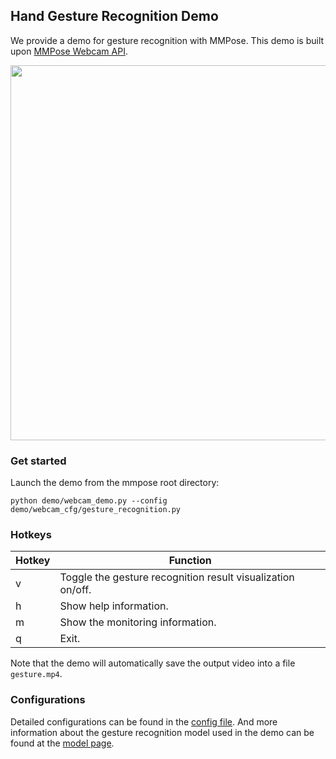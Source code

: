 ## Hand Gesture Recognition Demo

We provide a demo for gesture recognition with MMPose. This demo is built upon [MMPose Webcam API](/docs/en/tutorials/7_webcam_api.md).

<div align="center">
    <img src="https://user-images.githubusercontent.com/15977946/172213082-afb9d71a-f2df-4509-932c-e47dc61ec7d7.gif" width="600px" alt><br>
</div>

### Get started

Launch the demo from the mmpose root directory:

```shell
python demo/webcam_demo.py --config demo/webcam_cfg/gesture_recognition.py
```

### Hotkeys

| Hotkey | Function                                                    |
| ------ | ----------------------------------------------------------- |
| v      | Toggle the gesture recognition result visualization on/off. |
| h      | Show help information.                                      |
| m      | Show the monitoring information.                            |
| q      | Exit.                                                       |

Note that the demo will automatically save the output video into a file `gesture.mp4`.

### Configurations

Detailed configurations can be found in the [config file](/demo/webcam_cfg/gesture_recognition.py). And more information about the gesture recognition model used in the demo can be found at the [model page](/configs/hand/gesture_sview_rgbd_vid/mtut/nvgesture/i3d_nvgesture.md).
